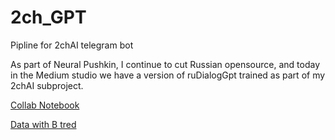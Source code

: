 # 2ch_GPT
Pipline for 2chAI telegram bot

As part of Neural Pushkin, I continue to cut Russian opensource, and today in the Medium studio we have a version of ruDialogGpt trained as part of my 2chAI subproject.

[Collab Notebook](https://colab.research.google.com/drive/1ZkeHNbcfn2iFQmbiI6FSfICIK9Mm4XaP?usp=sharing)

[Data with B tred](https://drive.google.com/file/d/1sYdutKVcXgcg-lTtanv1WkGQ4cTYNz0d/view?usp=sharing)


